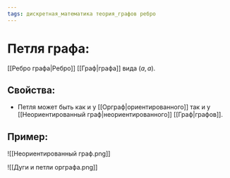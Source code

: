 ```yaml
---
tags: дискретная_математика теория_графов ребро
---
```

# Петля графа:
[[Ребро графа|Ребро]] [[Граф|графа]] вида $(a, a)$.
## Свойства:
* Петля может быть как и у [[Орграф|ориентированного]] так и у [[Неориентированный граф|неориентированного]] [[Граф|графов]].
## Пример:
![[Неориентированный граф.png]]

![[Дуги и петли орграфа.png]]